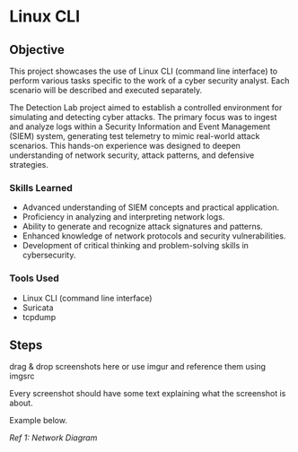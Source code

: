 # Linux CLI

## Objective

This project showcases the use of Linux CLI (command line interface) to perform various tasks specific to the work of a cyber security analyst. Each scenario will be described and executed separately.

The Detection Lab project aimed to establish a controlled environment for simulating and detecting cyber attacks. The primary focus was to ingest and analyze logs within a Security Information and Event Management (SIEM) system, generating test telemetry to mimic real-world attack scenarios. This hands-on experience was designed to deepen understanding of network security, attack patterns, and defensive strategies.

### Skills Learned

- Advanced understanding of SIEM concepts and practical application.
- Proficiency in analyzing and interpreting network logs.
- Ability to generate and recognize attack signatures and patterns.
- Enhanced knowledge of network protocols and security vulnerabilities.
- Development of critical thinking and problem-solving skills in cybersecurity.

### Tools Used

- Linux CLI (command line interface)
- Suricata
- tcpdump

## Steps
drag & drop screenshots here or use imgur and reference them using imgsrc

Every screenshot should have some text explaining what the screenshot is about.

Example below.

*Ref 1: Network Diagram*
